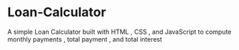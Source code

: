 # Loan-Calculator
A simple Loan Calculator built with HTML , CSS , and JavaScript to compute monthly payments , total payment , and total interest
